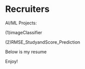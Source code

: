# Recruiters

AI/ML Projects:

(1)imageClassifier

(2)RMSE_StudyandScore_Prediction

Below is my resume 

Enjoy!
